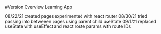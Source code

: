 #Version Overview Learning App

08/22/21 created pages experimented with react router 
08/30/21 tried passing info betweeen pages using parent  child useState
09/1/21  replaced useState with useEffect and react route params with route IDs




